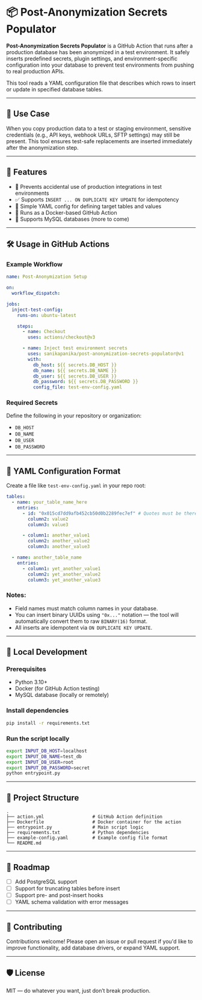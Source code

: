 # 📦 Post-Anonymization Secrets Populator

**Post-Anonymization Secrets Populator** is a GitHub Action that runs after a production database has been anonymized in a test environment. It safely inserts predefined secrets, plugin settings, and environment-specific configuration into your database to prevent test environments from pushing to real production APIs.

This tool reads a YAML configuration file that describes which rows to insert or update in specified database tables.

---

## 🚀 Use Case

When you copy production data to a test or staging environment, sensitive credentials (e.g., API keys, webhook URLs, SFTP settings) may still be present. This tool ensures test-safe replacements are inserted immediately after the anonymization step.

---

## 🧰 Features

- 🔐 Prevents accidental use of production integrations in test environments  
- ✅ Supports `INSERT ... ON DUPLICATE KEY UPDATE` for idempotency  
- 📄 Simple YAML config for defining target tables and values  
- 🐳 Runs as a Docker-based GitHub Action  
- 💾 Supports MySQL databases (more to come)

---

## 🛠️ Usage in GitHub Actions

### Example Workflow

```yaml
name: Post-Anonymization Setup

on:
  workflow_dispatch:

jobs:
  inject-test-config:
    runs-on: ubuntu-latest

    steps:
      - name: Checkout
        uses: actions/checkout@v3

      - name: Inject test environment secrets
        uses: sanikapanika/post-anonymization-secrets-populator@v1
        with:
          db_host: ${{ secrets.DB_HOST }}
          db_name: ${{ secrets.DB_NAME }}
          db_user: ${{ secrets.DB_USER }}
          db_password: ${{ secrets.DB_PASSWORD }}
          config_file: test-env-config.yaml
```

### Required Secrets

Define the following in your repository or organization:

- `DB_HOST`
- `DB_NAME`
- `DB_USER`
- `DB_PASSWORD`

---

## 🔧 YAML Configuration Format

Create a file like `test-env-config.yaml` in your repo root:

```yaml
tables:
  - name: your_table_name_here
    entries:
      - id: "0x015cd7dd9afb452cb50d0b2289fec7ef" # Quotes must be there for binary values, script will parse the string to a binary, only it must begin with 0x
        column2: value2
        column3: value3

      - column1: another_value1
        column2: another_value2
        column3: another_value3

  - name: another_table_name
    entries:
      - column1: yet_another_value1
        column2: yet_another_value2
        column3: yet_another_value3
```

### Notes:
- Field names must match column names in your database.
- You can insert binary UUIDs using `"0x..."` notation — the tool will automatically convert them to raw `BINARY(16)` format.
- All inserts are idempotent via `ON DUPLICATE KEY UPDATE`.

---

## 🧪 Local Development

### Prerequisites

- Python 3.10+
- Docker (for GitHub Action testing)
- MySQL database (locally or remotely)

### Install dependencies

```bash
pip install -r requirements.txt
```

### Run the script locally

```bash
export INPUT_DB_HOST=localhost
export INPUT_DB_NAME=test_db
export INPUT_DB_USER=root
export INPUT_DB_PASSWORD=secret
python entrypoint.py
```

---

## 📁 Project Structure

```
.
├── action.yml                  # GitHub Action definition
├── Dockerfile                  # Docker container for the action
├── entrypoint.py               # Main script logic
├── requirements.txt            # Python dependencies
├── example-config.yaml         # Example config file format
└── README.md
```

---

## 🧱 Roadmap

- [ ] Add PostgreSQL support  
- [ ] Support for truncating tables before insert  
- [ ] Support pre- and post-insert hooks  
- [ ] YAML schema validation with error messages

---

## 🤝 Contributing

Contributions welcome! Please open an issue or pull request if you'd like to improve functionality, add database drivers, or expand YAML support.

---

## 🛡️ License

MIT — do whatever you want, just don’t break production.

